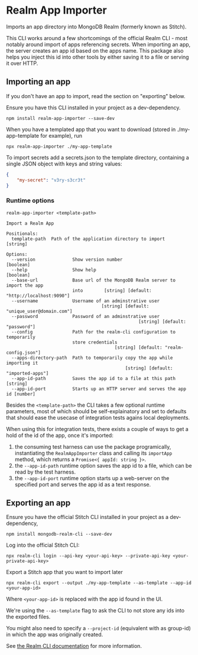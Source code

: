 # Realm App Importer

Imports an app directory into MongoDB Realm (formerly known as Stitch).

This CLI works around a few shortcomings of the official Realm CLI - most notably around import of apps referencing secrets. When importing an app, the server creates an app id based on the apps name. This package also helps you inject this id into other tools by either saving it to a file or serving it over HTTP.

## Importing an app

If you don't have an app to import, read the section on "exporting" below.

Ensure you have this CLI installed in your project as a dev-dependency.

    npm install realm-app-importer --save-dev

When you have a templated app that you want to download (stored in ./my-app-template for example), run

    npx realm-app-importer ./my-app-template

To import secrets add a secrets.json to the template directory, containing a single JSON object with keys and string values:

```json
{
	"my-secret": "v3ry-s3cr3t"
}
```

### Runtime options

```
realm-app-importer <template-path>

Import a Realm App

Positionals:
  template-path  Path of the application directory to import            [string]

Options:
  --version              Show version number                           [boolean]
  --help                 Show help                                     [boolean]
  --base-url             Base url of the MongoDB Realm server to import the app
                         into        [string] [default: "http://localhost:9090"]
  --username             Username of an adminstrative user
                                    [string] [default: "unique_user@domain.com"]
  --password             Password of an adminstrative user
                                                  [string] [default: "password"]
  --config               Path for the realm-cli configuration to temporarily
                         store credentials
                                         [string] [default: "realm-config.json"]
  --apps-directory-path  Path to temporarily copy the app while importing it
                                             [string] [default: "imported-apps"]
  --app-id-path          Saves the app id to a file at this path        [string]
  --app-id-port          Starts up an HTTP server and serves the app id [number]
```

Besides the `<template-path>` the CLI takes a few optional runtime parameters, most of which should be self-explainatory and set to defaults that should ease the usecase of integration tests agains local deployments.

When using this for integration tests, there exists a couple of ways to get a hold of the id of the app, once it's imported:

1. the consuming test harness can use the package programically, instantiating the `RealmAppImporter` class and calling its `importApp` method, which returns a `Promise<{ appId: string }>`.
2. the `--app-id-path` runtime option saves the app id to a file, which can be read by the test harness.
3. the `--app-id-port` runtime option starts up a web-server on the specified port and serves the app id as a text response.

## Exporting an app

Ensure you have the official Stitch CLI installed in your project as a dev-dependency,

    npm install mongodb-realm-cli --save-dev

Log into the official Stitch CLI:

    npx realm-cli login --api-key <your-api-key> --private-api-key <your-private-api-key>

Export a Stitch app that you want to import later

    npx realm-cli export --output ./my-app-template --as-template --app-id <your-app-id>

Where `<your-app-id>` is replaced with the app id found in the UI.

We're using the `--as-template` flag to ask the CLI to not store any ids into the exported files.

You might also need to specify a `--project-id` (equivalent with as group-id) in which the app was originally created.

See [the Realm CLI documentation](https://docs.mongodb.com/realm/deploy/realm-cli-reference/) for more information.
